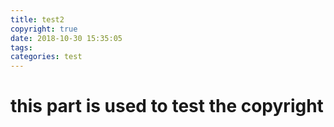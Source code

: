 ```yaml
---
title: test2
copyright: true
date: 2018-10-30 15:35:05
tags: 
categories: test
---
```


# this part is used to test the copyright 

<!--more-->
